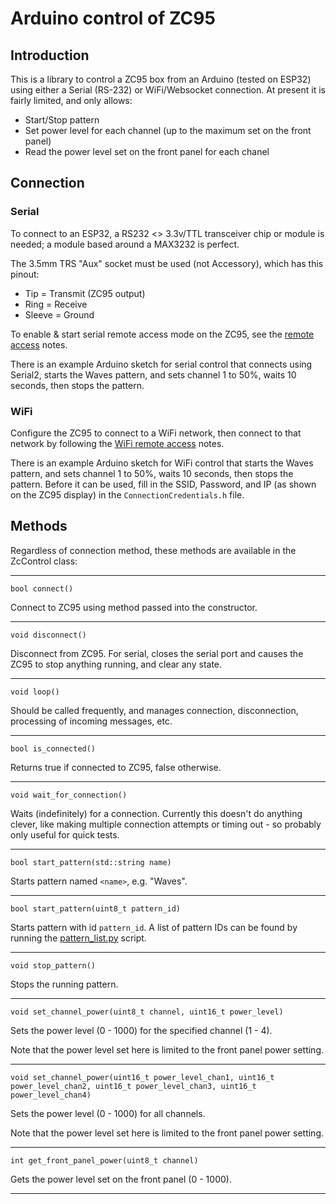 # Arduino control of ZC95

## Introduction
This is a library to control a ZC95 box from an Arduino (tested on ESP32) using either a Serial (RS-232) or WiFi/Websocket connection. At present it is fairly limited, and only allows:
* Start/Stop pattern
* Set power level for each channel (up to the maximum set on the front panel)
* Read the power level set on the front panel for each chanel

## Connection

### Serial
To connect to an ESP32, a RS232 <> 3.3v/TTL transceiver chip or module is needed; a module based around a MAX3232 is perfect.

The 3.5mm TRS "Aux" socket must be used (not Accessory), which has this pinout:
* Tip = Transmit (ZC95 output)
* Ring = Receive
* Sleeve = Ground

To enable & start serial remote access mode on the ZC95, see the [remote access][SerialRemoteAccess] notes. 

There is an example Arduino sketch for serial control that connects using Serial2, starts the Waves pattern, and sets channel 1 to 50%, waits 10 seconds, then stops the pattern.

### WiFi
Configure the ZC95 to connect to a WiFi network, then connect to that network by following the [WiFi remote access][WiFiRemoteAccess] notes.

There is an example Arduino sketch for WiFi control that starts the Waves pattern, and sets channel 1 to 50%, waits 10 seconds, then stops the pattern.
Before it can be used, fill in the SSID, Password, and IP (as shown on the ZC95 display) in the `ConnectionCredentials.h` file.

## Methods

Regardless of connection method, these methods are available in the ZcControl class:

---

`bool connect()`

Connect to ZC95 using method passed into the constructor.

---

`void disconnect()`

Disconnect from ZC95. For serial, closes the serial port and causes the ZC95 to stop anything running, and clear any state.

---
`void loop()`

Should be called frequently, and manages connection, disconnection, processing of incoming messages, etc.

---
`bool is_connected()`

Returns true if connected to ZC95, false otherwise.

---
`void wait_for_connection()`

Waits (indefinitely) for a connection. Currently this doesn't do anything clever, like making multiple connection attempts or timing out - so probably only useful for quick tests. 

---
`bool start_pattern(std::string name)`

Starts pattern named `<name>`, e.g. "Waves".

---
`bool start_pattern(uint8_t pattern_id)`

Starts pattern with id `pattern_id`. A list of pattern IDs can be found by running the [pattern_list.py][PatternListPy] script. 

---
`void stop_pattern()`

Stops the running pattern.

---
`void set_channel_power(uint8_t channel, uint16_t power_level)`

Sets the power level (0 - 1000) for the specified channel (1 - 4).

Note that the power level set here is limited to the front panel power setting.

---
`void set_channel_power(uint16_t power_level_chan1, uint16_t power_level_chan2, uint16_t power_level_chan3, uint16_t power_level_chan4)`

Sets the power level (0 - 1000) for all channels.

Note that the power level set here is limited to the front panel power setting.

---
`int get_front_panel_power(uint8_t channel)`

Gets the power level set on the front panel (0 - 1000).

---


[SerialRemoteAccess]: ../../../../docs/RemoteAccess.md#serial-control
[WiFiRemoteAccess]: ../../../../docs/RemoteAccess.md#connecting-using-wifi
[PatternListPy]: ../../../../docs/RemoteAccess.md#pattern_listpy
